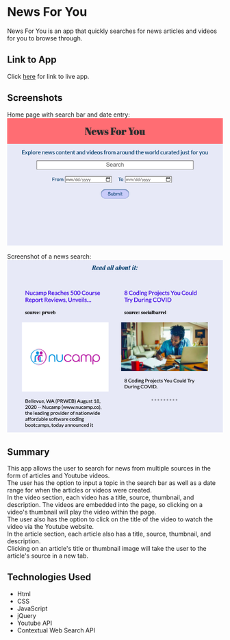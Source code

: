 # News For You

News For You is an app that quickly searches for news articles and videos for you to browse through.

## Link to App
Click [here](https://jamesk-projects.github.io/News-For-You/) for link to live app.

## Screenshots
Home page with search bar and date entry:
![home screen](screenshots/home-screen.jpg)



Screenshot of a news search:    
![home screen](screenshots/news-search.jpg)

## Summary
This app allows the user to search for news from multiple sources in the form of articles and Youtube videos.   
The user has the option to input a topic in the search bar as well as a date range for when the articles or videos were created.   
In the video section, each video has a title, source, thumbnail, and description.
The videos are embedded into the page, so clicking on a video's thumbnail will play the video within the page.   
The user also has the option to click on the title of the video to watch the video via the Youtube website.   
In the article section, each article also has a title, source, thumbnail, and description.  
Clicking on an article's title or thumbnail image will take the user to the article's source in a new tab.

## Technologies Used
- Html
- CSS
- JavaScript
- jQuery
- Youtube API
- Contextual Web Search API
